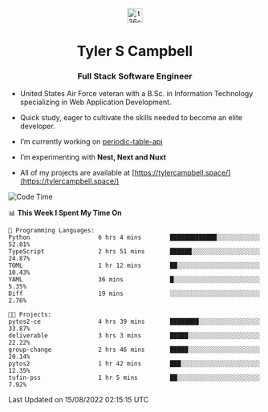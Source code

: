 <p align="center">
<a href="https://www.linkedin.com/in/t36campbell" target="blank"><img align="center" src="https://ik.imagekit.io/t36campbell/Portfolio/linkedin.png.original_m8bbGgPh6.png" alt="t36campbell" height="30" width="30" /></a>
</p>
<h1 align="center">Tyler S Campbell</h1>
<h3 align="center">Full Stack Software Engineer</h3>

* United States Air Force veteran with a B.Sc. in Information Technology specializing in Web Application Development. 

* Quick study, eager to cultivate the skills needed to become an elite developer.

* I’m currently working on [periodic-table-api](https://github.com/t36campbell/periodic-table-api)

* I’m experimenting with **Nest, Next and Nuxt**

* All of my projects are available at [https://tylercampbell.space/](https://tylercampbell.space/)

<!--START_SECTION:waka-->
![Code Time](http://img.shields.io/badge/Code%20Time-1%2C734%20hrs%2030%20mins-blue)

📊 **This Week I Spent My Time On** 

```text
💬 Programming Languages: 
Python                   6 hrs 4 mins        █████████████░░░░░░░░░░░░   52.81% 
TypeScript               2 hrs 51 mins       ██████░░░░░░░░░░░░░░░░░░░   24.87% 
TOML                     1 hr 12 mins        ██░░░░░░░░░░░░░░░░░░░░░░░   10.43% 
YAML                     36 mins             █░░░░░░░░░░░░░░░░░░░░░░░░   5.35% 
Diff                     19 mins             ░░░░░░░░░░░░░░░░░░░░░░░░░   2.76%

🐱‍💻 Projects: 
pytos2-ce                4 hrs 39 mins       ████████░░░░░░░░░░░░░░░░░   33.87% 
deliverable              3 hrs 3 mins        █████░░░░░░░░░░░░░░░░░░░░   22.22% 
group-change             2 hrs 46 mins       █████░░░░░░░░░░░░░░░░░░░░   20.14% 
pytos2                   1 hr 42 mins        ███░░░░░░░░░░░░░░░░░░░░░░   12.35% 
tufin-pss                1 hr 5 mins         ██░░░░░░░░░░░░░░░░░░░░░░░   7.92%

```


 Last Updated on 15/08/2022 02:15:15 UTC
<!--END_SECTION:waka-->
